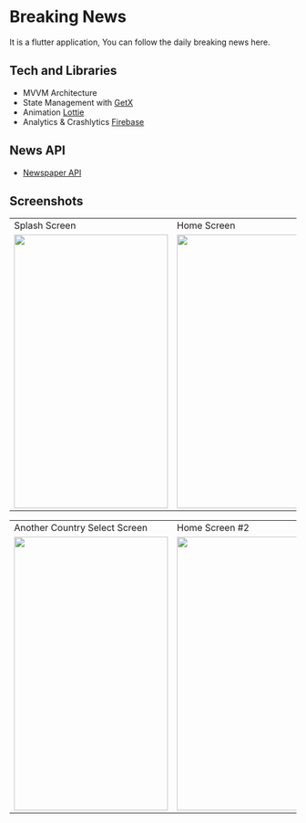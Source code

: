 # Breaking News

It is a flutter application, You can follow the daily breaking news here.

## Tech and Libraries

- MVVM Architecture
- State Management with [GetX](https://pub.dev/packages/get)
- Animation [Lottie](https://pub.dev/packages/lottie)
- Analytics & Crashlytics [Firebase](https://firebase.flutter.dev/)

## News API
- [Newspaper API](https://newsapi.org/) 

## Screenshots
<table>
  <tr>
     <td>Splash Screen</td>
     <td>Home Screen</td>
  </tr>
  <tr>
    <td><img src="https://user-images.githubusercontent.com/43873156/185100677-1dc1889f-64c5-489e-b4e6-556e213aa4e2.png" width="270" height="480"></td>
     <td><img src="https://user-images.githubusercontent.com/43873156/185100645-f0369075-7b09-4c92-8bce-940ae950c5f4.png" width=270 height=480></td>
 </tr>
 </table>
 
 <table>
  <tr>
      <td>Another Country Select Screen</td>
      <td>Home Screen #2 </td>
  </tr>
  <tr>
       <td><img src="https://user-images.githubusercontent.com/43873156/185100606-34139ca0-7637-4197-b9a7-dbe0253b8a66.png" width=270 height=480></td>
     <td><img src="https://user-images.githubusercontent.com/43873156/185100532-ea71a3aa-a202-4c0d-912d-1be137c1d816.png" width=270 height=480></td>
 </tr>
 </table>
